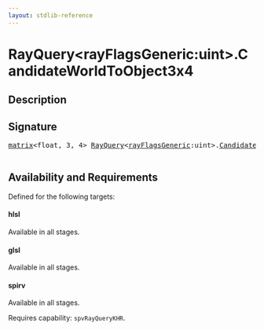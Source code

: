 ```yaml
---
layout: stdlib-reference
---
```


# RayQuery\<rayFlagsGeneric:uint\>\.CandidateWorldToObject3x4

## Description





## Signature 

<pre>
<a href="/stdlib-reference/types/matrix/index" class="code_type">matrix</a>&lt;float, 3, 4&gt; <a href="/stdlib-reference/types/RayQuery/index" class="code_type">RayQuery</a>&lt;<a href="/stdlib-reference/types/RayQuery/index#decl-rayFlagsGeneric" class="code_var">rayFlagsGeneric</a>:uint&gt;.<a href="/stdlib-reference/types/RayQuery/CandidateWorldToObject3x4">CandidateWorldToObject3x4</a>();

</pre>

## Availability and Requirements

Defined for the following targets:

#### hlsl
Available in all stages.

#### glsl
Available in all stages.

#### spirv
Available in all stages.

Requires capability: `spvRayQueryKHR`.



